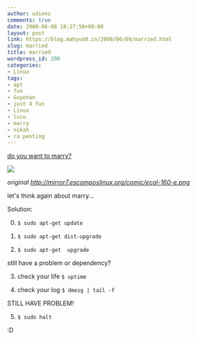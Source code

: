 ```yaml
---
author: udienz
comments: true
date: 2008-06-08 18:27:50+00:00
layout: post
link: https://blog.mahyudd.in/2008/06/09/married.html
slug: married
title: married
wordpress_id: 200
categories:
- Linux
tags:
- apt
- fun
- Guyonan
- just 4 fun
- Linux
- lucu
- marry
- nikah
- ra penting
---
```


[do you want to marry?](http://en.tiraecol.net/modules/comic/comic.php?content_id=88)

![](http://mirror7.escomposlinux.org/comic/ecol-160-e.png)

_original http://mirror7.escomposlinux.org/comic/ecol-160-e.png_

let's think again about marry...

Solution:

0. `$ sudo apt-get update`

1. `$ sudo apt-get dist-upgrade`

2.  `$ sudo apt-get  upgrade`

still have a problem or dependency?

3. check your life `$ uptime`

4. check your log `$ dmesg | tail -f`

STILL HAVE PROBLEM!

5. `$ sudo halt`

:D
